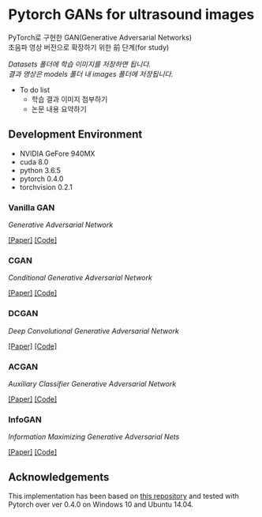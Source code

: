 # Pytorch GANs for ultrasound images
PyTorch로 구현한 GAN(Generative Adversarial Networks)  
초음파 영상 버전으로 확장하기 위한 前 단계(for study)  

_Datasets 폴더에 학습 이미지를 저장하면 됩니다._  
_결과 영상은 models 폴더 내 images 폴더에 저장됩니다._  


* To do list
  - 학습 결과 이미지 첨부하기
  - 논문 내용 요약하기


## Development Environment
* NVIDIA GeFore 940MX
* cuda 8.0
* python 3.6.5
* pytorch 0.4.0
* torchvision 0.2.1



### Vanilla GAN
_Generative Adversarial Network_

[[Paper]](https://arxiv.org/abs/1406.2661) [[Code]](models/GAN/network.py)


### CGAN
_Conditional Generative Adversarial Network_

[[Paper]](https://arxiv.org/abs/1411.1784) [[Code]](models/CGAN/network.py)


### DCGAN
_Deep Convolutional Generative Adversarial Network_

[[Paper]](https://arxiv.org/abs/1511.06434) [[Code]](models/DCGAN/network.py)


### ACGAN
_Auxiliary Classifier Generative Adversarial Network_

[[Paper]](https://arxiv.org/abs/1610.09585) [[Code]](models/ACGAN/network.py)


### InfoGAN
_Information Maximizing Generative Adversarial Nets_

[[Paper]](https://arxiv.org/abs/1606.03657) [[Code]](models/InfoGAN/network.py)


## Acknowledgements
This implementation has been based on [this repository](https://github.com/eriklindernoren/PyTorch-GAN) and tested with Pytorch over ver 0.4.0 on Windows 10 and Ubuntu 14.04.
